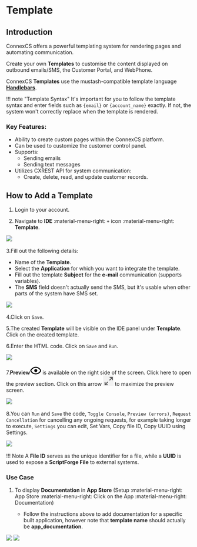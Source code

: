 # Template

## Introduction

ConnexCS offers a powerful templating system for rendering pages and automating communication.

Create your own **Templates** to customise the content displayed on outbound emails/SMS, the Customer Portal, and WebPhone.

ConnexCS **Templates** use the mustash-compatible template language [**Handlebars**](https://handlebarsjs.com/guide/).

!!! note "Template Syntax"
    It's important for you to follow the template syntax and enter fields such as `{email}` or `{account_name}` exactly. If not, the system won't  correctly replace when the template is rendered.

### Key Features:

+ Ability to create custom pages within the ConnexCS platform.
+ Can be used to customize the customer control panel.
+ Supports:
  + Sending emails
  + Sending text messages
+ Utilizes CXREST API for system communication:
  + Create, delete, read, and update customer records.

## How to Add a Template

1. Login to your account.

2. Navigate to **IDE** :material-menu-right: `+` icon :material-menu-right: **Template**.

<img src= "/apps/img/template12.png">

3.Fill out the following details:

   * Name of the **Template**.
   * Select the **Application** for which you want to integrate the template.
   * Fill out the template **Subject** for the **e-mail** communication (supports variables).
   * The **SMS** field doesn't actually send the SMS, but it's usable when other parts of the system have SMS set.

<img src= "/apps/img/template21.png" width="300">

4.Click on `Save`.

5.The created **Template** will be visible on the IDE panel under **Template**. Click on the created template.

6.Enter the HTML code. Click on `Save` and `Run`.

<img src= "/apps/img/template3.png">

7.**Preview**![prev1](image-6.png) is available on the right side of the screen. Click here to open the preview section.
Click on this arrow ![arr](image-5.png) to maximize the preview screen.

<img src= "/apps/img/template4.png">

8.You can `Run` and `Save` the code, `Toggle Console`, `Preview (errors)`, `Request Cancellation` for cancelling any ongoing requests, for example taking longer to execute, `Settings` you can edit, Set Vars, Copy file ID, Copy UUID using Settings.

<img src= "/apps/img/sc.png" width= "275">

!!! Note
    A **File ID** serves as the unique identifier for a file, while a **UUID** is used to expose a **ScriptForge File** to external systems.

### Use Case

1. To display **Documentation** in **App Store** (Setup :material-menu-right: App Store :material-menu-right: Click on the App :material-menu-right: Documentation)

    * Follow the instructions above to add documentation for a specific built application, however note that **template name** should actually be **app_documentation**.

<img src= "/apps/img/appdoc.png">
<img src= "/apps/img/appdoc1.png">